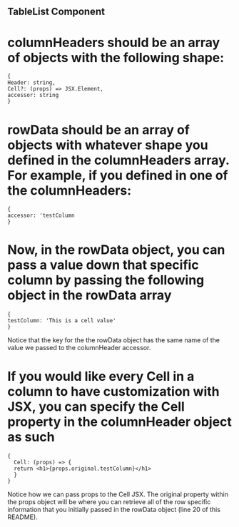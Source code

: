 ## TableList Component

# columnHeaders should be an array of objects with the following shape:

```
{
Header: string,
Cell?: (props) => JSX.Element,
accessor: string
}
```

# rowData should be an array of objects with whatever shape you defined in the columnHeaders array. For example, if you defined in one of the columnHeaders:

```
{
accessor: 'testColumn
}
```

# Now, in the rowData object, you can pass a value down that specific column by passing the following object in the rowData array

```
{
testColumn: 'This is a cell value'
}
```

Notice that the key for the the rowData object has the same name of the value we passed to the columnHeader accessor.

# If you would like every Cell in a column to have customization with JSX, you can specify the Cell property in the columnHeader object as such

```
{
  Cell: (props) => {
  return <h1>{props.original.testColumn}</h1>
  }
}
```

Notice how we can pass props to the Cell JSX. The original property within the props object will be where you can retrieve all of the row specific information that you initially passed in the
rowData object (line 20 of this README).

